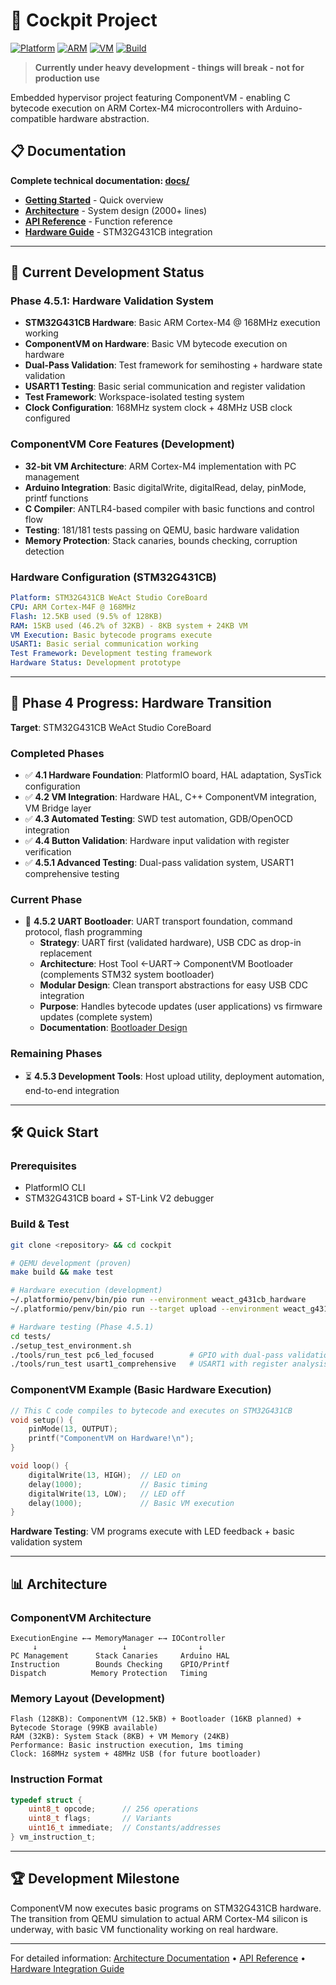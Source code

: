# 🚁 Cockpit Project

[![Platform](https://img.shields.io/badge/Platform-STM32G431-blue.svg)]() [![ARM](https://img.shields.io/badge/ARM-Cortex--M4-green.svg)]() [![VM](https://img.shields.io/badge/VM-Stack--Based-red.svg)]() [![Build](https://img.shields.io/badge/Build-PlatformIO-purple.svg)]()

> **Currently under heavy development - things will break - not for production use**

Embedded hypervisor project featuring ComponentVM - enabling C bytecode execution on ARM Cortex-M4 microcontrollers with Arduino-compatible hardware abstraction.

## 📋 Documentation

**Complete technical documentation: [docs/](docs/)**

- **[Getting Started](docs/GETTING_STARTED.md)** - Quick overview
- **[Architecture](docs/architecture/)** - System design (2000+ lines)  
- **[API Reference](docs/API_REFERENCE_COMPLETE.md)** - Function reference
- **[Hardware Guide](docs/hardware/integration/HARDWARE_INTEGRATION_GUIDE.md)** - STM32G431CB integration

---

## 🚀 Current Development Status

### **Phase 4.5.1: Hardware Validation System**
- **STM32G431CB Hardware**: Basic ARM Cortex-M4 @ 168MHz execution working
- **ComponentVM on Hardware**: Basic VM bytecode execution on hardware
- **Dual-Pass Validation**: Test framework for semihosting + hardware state validation
- **USART1 Testing**: Basic serial communication and register validation
- **Test Framework**: Workspace-isolated testing system
- **Clock Configuration**: 168MHz system clock + 48MHz USB clock configured

### **ComponentVM Core Features (Development)**
- **32-bit VM Architecture**: ARM Cortex-M4 implementation with PC management
- **Arduino Integration**: Basic digitalWrite, digitalRead, delay, pinMode, printf functions
- **C Compiler**: ANTLR4-based compiler with basic functions and control flow
- **Testing**: 181/181 tests passing on QEMU, basic hardware validation
- **Memory Protection**: Stack canaries, bounds checking, corruption detection

### **Hardware Configuration (STM32G431CB)**
```yaml
Platform: STM32G431CB WeAct Studio CoreBoard
CPU: ARM Cortex-M4F @ 168MHz
Flash: 12.5KB used (9.5% of 128KB)
RAM: 15KB used (46.2% of 32KB) - 8KB system + 24KB VM
VM Execution: Basic bytecode programs execute
USART1: Basic serial communication working
Test Framework: Development testing framework
Hardware Status: Development prototype
```

---

## 🎯 Phase 4 Progress: Hardware Transition

**Target**: STM32G431CB WeAct Studio CoreBoard

### **Completed Phases**
- ✅ **4.1 Hardware Foundation**: PlatformIO board, HAL adaptation, SysTick configuration
- ✅ **4.2 VM Integration**: Hardware HAL, C++ ComponentVM integration, VM Bridge layer
- ✅ **4.3 Automated Testing**: SWD test automation, GDB/OpenOCD integration
- ✅ **4.4 Button Validation**: Hardware input validation with register verification
- ✅ **4.5.1 Advanced Testing**: Dual-pass validation system, USART1 comprehensive testing

### **Current Phase**
- 🔄 **4.5.2 UART Bootloader**: UART transport foundation, command protocol, flash programming
  - **Strategy**: UART first (validated hardware), USB CDC as drop-in replacement
  - **Architecture**: Host Tool ←UART→ ComponentVM Bootloader (complements STM32 system bootloader)
  - **Modular Design**: Clean transport abstractions for easy USB CDC integration
  - **Purpose**: Handles bytecode updates (user applications) vs firmware updates (complete system)
  - **Documentation**: [Bootloader Design](docs/hardware/phase-4/PHASE_4_5_2_BOOTLOADER_DESIGN.md)

### **Remaining Phases**
- ⏳ **4.5.3 Development Tools**: Host upload utility, deployment automation, end-to-end integration

---

## 🛠️ Quick Start

### **Prerequisites**
- PlatformIO CLI
- STM32G431CB board + ST-Link V2 debugger

### **Build & Test**
```bash
git clone <repository> && cd cockpit

# QEMU development (proven)
make build && make test

# Hardware execution (development)
~/.platformio/penv/bin/pio run --environment weact_g431cb_hardware
~/.platformio/penv/bin/pio run --target upload --environment weact_g431cb_hardware

# Hardware testing (Phase 4.5.1)
cd tests/
./setup_test_environment.sh
./tools/run_test pc6_led_focused        # GPIO with dual-pass validation
./tools/run_test usart1_comprehensive   # USART1 with register analysis
```

### **ComponentVM Example (Basic Hardware Execution)**
```c
// This C code compiles to bytecode and executes on STM32G431CB
void setup() {
    pinMode(13, OUTPUT);
    printf("ComponentVM on Hardware!\n");
}

void loop() {
    digitalWrite(13, HIGH);  // LED on
    delay(1000);             // Basic timing
    digitalWrite(13, LOW);   // LED off  
    delay(1000);             // Basic VM execution
}
```

**Hardware Testing**: VM programs execute with LED feedback + basic validation system

---

## 📊 Architecture

### **ComponentVM Architecture**
```
ExecutionEngine ←→ MemoryManager ←→ IOController
     ↓                   ↓                ↓
PC Management      Stack Canaries     Arduino HAL
Instruction        Bounds Checking    GPIO/Printf
Dispatch          Memory Protection   Timing
```

### **Memory Layout (Development)**
```
Flash (128KB): ComponentVM (12.5KB) + Bootloader (16KB planned) + Bytecode Storage (99KB available)
RAM (32KB): System Stack (8KB) + VM Memory (24KB)
Performance: Basic instruction execution, 1ms timing
Clock: 168MHz system + 48MHz USB (for future bootloader)
```

### **Instruction Format**
```c
typedef struct {
    uint8_t opcode;      // 256 operations
    uint8_t flags;       // Variants
    uint16_t immediate;  // Constants/addresses
} vm_instruction_t;
```

---

## 🏆 **Development Milestone**

ComponentVM now executes basic programs on STM32G431CB hardware. The transition from QEMU simulation to actual ARM Cortex-M4 silicon is underway, with basic VM functionality working on real hardware.

---

For detailed information: [Architecture Documentation](docs/architecture/) • [API Reference](docs/API_REFERENCE_COMPLETE.md) • [Hardware Integration Guide](docs/hardware/integration/HARDWARE_INTEGRATION_GUIDE.md)